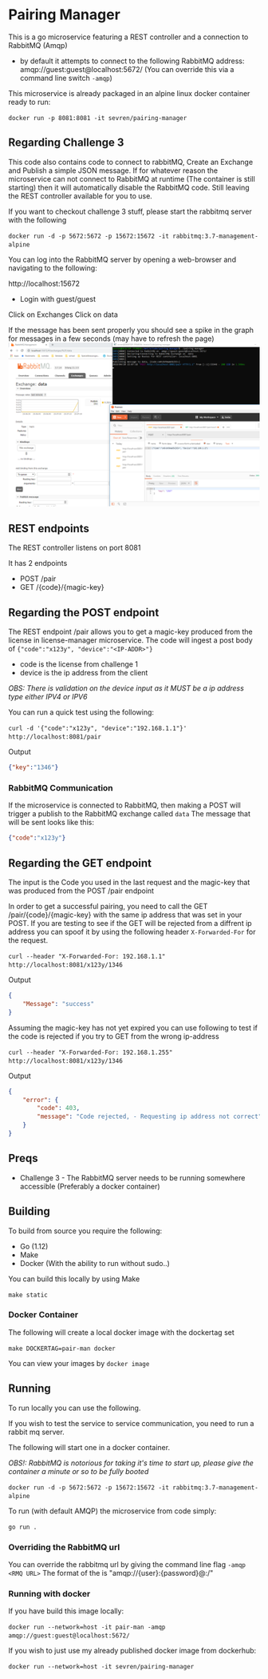 # Pairing Manager

This is a go microservice featuring a REST controller and a connection to RabbitMQ (Amqp)

* by default it attempts to connect to the following RabbitMQ address: amqp://guest:guest@localhost:5672/ (You can override this via a command line switch `-amqp`)

This microservice is already packaged in an alpine linux docker container ready to run:

`docker run -p 8081:8081 -it sevren/pairing-manager`

## Regarding Challenge 3 

This code also contains code to connect to rabbitMQ, Create an Exchange and Publish a simple JSON message. 
If for whatever reason the microservice can not connect to RabbitMQ at runtime (The container is still starting) then it will automatically
disable the RabbitMQ code. Still leaving the REST controller available for you to use. 

If you want to checkout challenge 3 stuff, please start the rabbitmq server with the following 

`docker run -d -p 5672:5672 -p 15672:15672 -it rabbitmq:3.7-management-alpine`

You can log into the RabbitMQ server by opening a web-browser and navigating to the following:

http://localhost:15672
* Login with guest/guest

Click on Exchanges
Click on data

If the message has been sent properly you should see a spike in the graph for messages in a few seconds (may have to refresh the page)
![alt text](./imgs/post-req.png "PostReq")

## REST endpoints

The REST controller listens on port 8081

It has 2 endpoints 
* POST /pair 
* GET /{code}/{magic-key}

## Regarding the POST endpoint 
The REST endpoint /pair allows you to get a magic-key produced from the license in license-manager microservice. 
The code will ingest a post body of `{"code":"x123y", "device":"<IP-ADDR>"}` 
* code is the license from challenge 1
* device is the ip address from the client

*OBS: There is validation on the device input as it MUST be a ip address type either IPV4 or IPV6*

You can run a quick test using the following:

`curl -d '{"code":"x123y", "device":"192.168.1.1"}' http://localhost:8081/pair`

Output

```json
{"key":"1346"}
```
### RabbitMQ Communication

If the microservice is connected to RabbitMQ, then making a POST will trigger a publish to the RabbitMQ exchange called `data`
The message that will be sent looks like this:
```json
{"code":"x123y"}
```


## Regarding the GET endpoint

The input is the Code you used in the last request and the magic-key that was produced from the POST /pair endpoint

In order to get a successful pairing, you need to call the GET /pair/{code}/{magic-key} with the same ip address that was set in your POST. 
If you are testing to see if the GET will be rejected from a diffrent ip address you can spoof it by using the following header `X-Forwarded-For` for the request.

`curl --header "X-Forwarded-For: 192.168.1.1" http://localhost:8081/x123y/1346`

Output

```json
{
    "Message": "success"
}
```

Assuming the magic-key has not yet expired you can use following to test if the code is rejected if you try to GET from the wrong ip-address

`curl --header "X-Forwarded-For: 192.168.1.255" http://localhost:8081/x123y/1346`

Output

```json
{
    "error": {
        "code": 403,
        "message": "Code rejected, - Requesting ip address not correct"
    }
}
```

## Preqs 
 *  Challenge 3 - The RabbitMQ server needs to be running somewhere accessible (Preferably a docker container)

## Building
To build from source you require the following: 
* Go (1.12)
* Make
* Docker (With the ability to run without sudo..)

You can build this locally by using Make

`make static`

### Docker Container
The following will create a local docker image with the dockertag set

`make DOCKERTAG=pair-man docker`

You can view your images by 
`docker image`

## Running

To run locally you can use the following. 

If you wish to test the service to service communication, you need to run a rabbit mq server.

The following will start one in a docker container.

*OBS!: RabbitMQ is notorious for taking it's time to start up, please give the container a minute or so to be fully booted*

`docker run -d -p 5672:5672 -p 15672:15672 -it rabbitmq:3.7-management-alpine`

To run (with default AMQP) the microservice from code simply:

`go run .`

### Overriding the RabbitMQ url

You can override the rabbitmq url by giving the command line flag `-amqp <RMQ URL>`
The format of the <RMQ URL> is "amqp://{user}:{password}@<host>:<port>/"

### Running with docker

If you have build this image locally: 

`docker run --network=host -it pair-man -amqp amqp://guest:guest@localhost:5672/`

If you wish to just use my already published docker image from dockerhub: 

`docker run --network=host -it sevren/pairing-manager`
